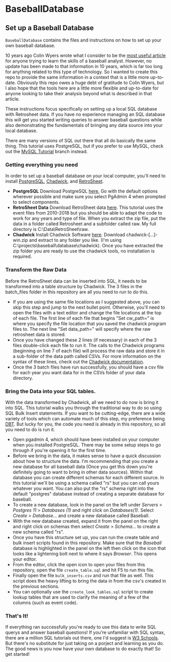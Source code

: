 # BaseballDatabase

## Set up a Baseball Database

`BaseballDatabase` contains the files and instructions on how to set up your 
own baseball database.

10 years ago Colin Wyers wrote what I consider to be the [most useful article](https://tht.fangraphs.com/databases-for-sabermetricians-part-one/)
for anyone trying to learn the skills of a  baseball analyst. However, no update 
has been made to that information in 10 years, which is far too long for anything 
related to this type of technology. So I wanted to create this repo to provide the 
same information in a context that is a little more up-to-date. Obviously this 
repo owes a huge debt of gratitude to Colin Wyers, but I also hope that the tools here
are a little more flexible and up-to-date for anyone looking to take their analysis
beyond what is described in that article. 

These instructions focus specifically on setting up a local SQL database 
with Retrosheet data. If you have no experience managing an SQL database this 
will get you started writing queries to answer baseball questions while also 
demonstrating the fundamentals of bringing any data source into your 
local database.

There are many versions of SQL out there that all do basically the same thing. 
This tutorial uses PostgreSQL, but if you prefer to use MySQL, check out the 
[MySQL Tutorial](https://github.com/pmelgren/BaseballDatabase/tree/MySQL_tutorial)
branch instead. 

### Getting everything you need
In order to set up a baseball database on your local computer, you'll need to 
install [PostgreSQL](https://www.postgresql.org/), [Chadwick](http://chadwick.sourceforge.net/doc/index.html), 
and [RetroSheet](https://www.retrosheet.org/).
* **PostgreSQL** Download PostgreSQL [here](https://www.enterprisedb.com/downloads/postgres-postgresql-downloads),
Go with the default options wherever possible and make sure you select PgAdmin 
4 when prompted to select components. 
* **RetroSheet Data** Download RetroSheet data [here](https://www.retrosheet.org/game.htm). This 
tutorial uses the event files from 2010-2018 but you should be able to adapt the 
code to work for any years and type of file. When you extract the zip file, put 
the data in a folder called Retrosheet and a subfolder called raw. My full 
directory is C:\Data\RetroSheet\raw.
* **Chadwick** Install Chadwick Software [here](https://github.com/chadwickbureau/chadwick/releases).
Download chadwick-[...]-win.zip and extract to any folder you like. (I'm using 
C:\projects\baseball\database\chadwick). Once you have extracted the zip folder
you are ready to use the chadwick tools, no installation is required.

### Transform the Raw Data
Before the RetroSheet data can be inserted into SQL, it needs to be transformed 
into a table structure by Chadwick. The 3 files in the batch_files folder in this
repository are all you need to run to do this. 
* If you are using the same file locations as I suggested above, you can skip this 
step and jump to the next bullet point. Otherwise, you'll need to open the files with
a text editor and change the file locations at the top of each file. The first 
line of each file that begins "Set cw_path=" is where you specify the file location 
that you saved the chadwick program files to. The next line "Set data_path=" will 
specify where the raw retrosheet data is stored. 
* Once you have changed these 2 lines (if necessary) in each of the 3 files double-click
each file to run it. The calls to the Chadwick programs (beginning on line 7 of 
each file) will process the raw data and store it in a sub-folder of the data path
called CSVs. For more information on the syntax of these lines, check out the [Chadwick
documentation](http://chadwick.sourceforge.net/doc/index.html).
* Once the 3 batch files have run successfully, you should have a csv file for each
year you want data for in the CSVs folder of your data directory.

### Bring the Data into your SQL tables.
With the data transformed by Chadwick, all we need to do now is bring it into SQL.
This tutorial walks you through the traditional way to do so using SQL Bulk Insert
statements. If you want to be cutting-edge, there are a wide variety of tools which 
can automate much of this step, my preference being [DBT](https://www.getdbt.com/). 
But lucky for you, the code you need is already in this repository, so all you need 
to do is run it. 
* Open pgadmin 4, which should have been installed on your computer when you installed
PostgreSQL. There may be some setup steps to go through if you're opening it for
the first time.
* Before we bring in the data, it makes sense to have a quick discussion about how
to structure the data. I'm recommending that you create a new database for all baseball 
data (Once you get this down you're definitely going to want to bring in other data
sources). Within that database you can create different schemas for each different 
source. In this tutorial we'll be using a schema called "rs" but you can call yours
whatever you want. You can also put the "rs" schema right into the default "postgres" 
database instead of creating a separate database for baseball.
* To create a new database, look in the panel on the left under _Servers_ > _Postgres 11_ > _Databases (1)_ 
and right click on _Databases(1)_. Select _Create_ > _Database..._ and create a 
new database called Baseball.
* With the new database created, expand it from the panel on the right and right 
click on schemas then select _Create_ > _Schema..._ to create a new schema called "rs".
* Once you have this structure set up, you can run the create table and bulk insert 
scripts found in this repository. Make sure that the _Baseball_ database is highlighted 
in the panel on the left then click on the icon that looks like a lightening bolt 
next to where it says _Browser_. This opens your editor.
* From the editor, click the open icon to open your files from this repository, 
open the file `create_table.sql` and hit F5 to run this file.
* Finally open the file `bulk_inserts.csv` and run that file as well. This script does 
the heavy lifting to bring the data in from the csv's created in the previous sections.
* You can optionally use the `create_look_tables.sql` script to create lookup tables
that are used to clarify the meaning of a few of the columns (such as event code).

### That's It!
If everything ran successfully you're ready to use this data to write SQL querys 
and answer baseball questions! If you're unfamiliar with SQL syntax, there are a
million SQL tutorials out there, one I'd suggest is [W3 Schools](https://www.w3schools.com/sql/default.asp).
But there's no substitute for just taking on a porject and learning as you do. The
good news is you now have your own database to do exactly that! So get started!